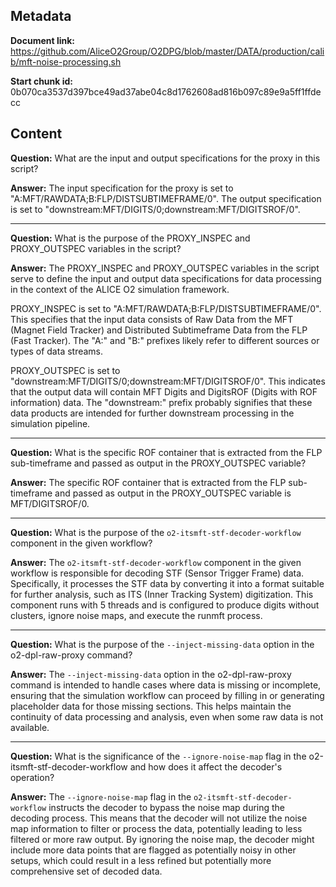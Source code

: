 ## Metadata

**Document link:** https://github.com/AliceO2Group/O2DPG/blob/master/DATA/production/calib/mft-noise-processing.sh

**Start chunk id:** 0b070ca3537d397bce49ad37abe04c8d1762608ad816b097c89e9a5ff1ffdecc

## Content

**Question:** What are the input and output specifications for the proxy in this script?

**Answer:** The input specification for the proxy is set to "A:MFT/RAWDATA;B:FLP/DISTSUBTIMEFRAME/0". The output specification is set to "downstream:MFT/DIGITS/0;downstream:MFT/DIGITSROF/0".

---

**Question:** What is the purpose of the PROXY_INSPEC and PROXY_OUTSPEC variables in the script?

**Answer:** The PROXY_INSPEC and PROXY_OUTSPEC variables in the script serve to define the input and output data specifications for data processing in the context of the ALICE O2 simulation framework.

PROXY_INSPEC is set to "A:MFT/RAWDATA;B:FLP/DISTSUBTIMEFRAME/0". This specifies that the input data consists of Raw Data from the MFT (Magnet Field Tracker) and Distributed Subtimeframe Data from the FLP (Fast Tracker). The "A:" and "B:" prefixes likely refer to different sources or types of data streams.

PROXY_OUTSPEC is set to "downstream:MFT/DIGITS/0;downstream:MFT/DIGITSROF/0". This indicates that the output data will contain MFT Digits and DigitsROF (Digits with ROF information) data. The "downstream:" prefix probably signifies that these data products are intended for further downstream processing in the simulation pipeline.

---

**Question:** What is the specific ROF container that is extracted from the FLP sub-timeframe and passed as output in the PROXY_OUTSPEC variable?

**Answer:** The specific ROF container that is extracted from the FLP sub-timeframe and passed as output in the PROXY_OUTSPEC variable is MFT/DIGITSROF/0.

---

**Question:** What is the purpose of the `o2-itsmft-stf-decoder-workflow` component in the given workflow?

**Answer:** The `o2-itsmft-stf-decoder-workflow` component in the given workflow is responsible for decoding STF (Sensor Trigger Frame) data. Specifically, it processes the STF data by converting it into a format suitable for further analysis, such as ITS (Inner Tracking System) digitization. This component runs with 5 threads and is configured to produce digits without clusters, ignore noise maps, and execute the runmft process.

---

**Question:** What is the purpose of the `--inject-missing-data` option in the o2-dpl-raw-proxy command?

**Answer:** The `--inject-missing-data` option in the o2-dpl-raw-proxy command is intended to handle cases where data is missing or incomplete, ensuring that the simulation workflow can proceed by filling in or generating placeholder data for those missing sections. This helps maintain the continuity of data processing and analysis, even when some raw data is not available.

---

**Question:** What is the significance of the `--ignore-noise-map` flag in the o2-itsmft-stf-decoder-workflow and how does it affect the decoder's operation?

**Answer:** The `--ignore-noise-map` flag in the `o2-itsmft-stf-decoder-workflow` instructs the decoder to bypass the noise map during the decoding process. This means that the decoder will not utilize the noise map information to filter or process the data, potentially leading to less filtered or more raw output. By ignoring the noise map, the decoder might include more data points that are flagged as potentially noisy in other setups, which could result in a less refined but potentially more comprehensive set of decoded data.
